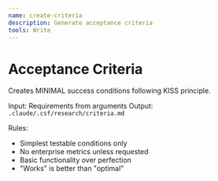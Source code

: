 ```yaml
---
name: create-criteria
description: Generate acceptance criteria
tools: Write
---
```


# Acceptance Criteria

Creates MINIMAL success conditions following KISS principle.

Input: Requirements from arguments
Output: `.claude/.csf/research/criteria.md`

Rules:
- Simplest testable conditions only
- No enterprise metrics unless requested
- Basic functionality over perfection
- "Works" is better than "optimal"